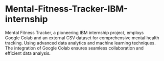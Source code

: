 # Mental-Fitness-Tracker-IBM-internship
Mental Fitness Tracker, a pioneering IBM internship project, employs Google Colab and an external CSV dataset for comprehensive mental health tracking. Using advanced data analytics and machine learning techniques. The integration of Google Colab ensures seamless collaboration and efficient data analysis.
